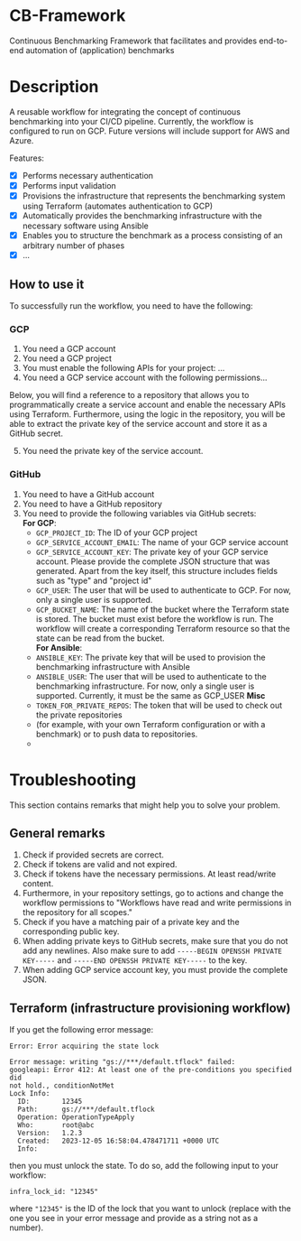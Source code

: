 # CB-Framework
Continuous Benchmarking Framework that facilitates and provides end-to-end automation of (application) benchmarks

# Description

A reusable workflow for integrating
the concept of continuous benchmarking into your
CI/CD pipeline.
Currently, the workflow is configured to run on GCP.
Future versions will include support for AWS and Azure.

Features:
- [x] Performs necessary authentication
- [x] Performs input validation
- [x] Provisions the infrastructure that represents the benchmarking system using Terraform (automates authentication to GCP)
- [x] Automatically provides the benchmarking infrastructure with the necessary software using Ansible
- [x] Enables you to structure the benchmark as a process consisting of an arbitrary number of phases
- [x] ...

## How to use it

To successfully run the workflow, you need to have the following:

### GCP

1. You need a GCP account
2. You need a GCP project
3. You must enable the following APIs for your project: ...
4. You need a GCP service account with the following permissions...

Below, you will find a reference to a repository that allows you to programmatically
create a service account and enable the necessary APIs using Terraform.
Furthermore, using the logic in the repository, you will be able to extract
the private key of the service account and store it as a GitHub secret.

5. You need the private key of the service account.

### GitHub

1. You need to have a GitHub account
2. You need to have a GitHub repository
3. You need to provide the following variables via GitHub secrets:  
   **For GCP**:
    - `GCP_PROJECT_ID`: The ID of your GCP project
    - `GCP_SERVICE_ACCOUNT_EMAIL`: The name of your GCP service account
    - `GCP_SERVICE_ACCOUNT_KEY`: The private key of your GCP service account. Please provide the complete JSON structure that was generated. Apart from the key itself, this structure includes fields such as "type" and "project id"
    - `GCP_USER`: The user that will be used to authenticate to GCP. For now, only a single user is supported.
    - `GCP_BUCKET_NAME`: The name of the bucket where the Terraform state is stored.
      The bucket must exist before the workflow is run.
      The workflow will create a corresponding Terraform resource so that the state can be read from the bucket.  
      **For Ansible**:
    - `ANSIBLE_KEY`: The private key that will be used to provision the benchmarking infrastructure with Ansible
    - `ANSIBLE_USER`: The user that will be used to authenticate to the benchmarking infrastructure.
      For now, only a single user is supported.
      Currently, it must be the same as GCP_USER
      **Misc**
    - `TOKEN_FOR_PRIVATE_REPOS`: The token that will be used to check out the private repositories 
    - (for example, with your own Terraform configuration or with a benchmark) or to push data to repositories.
    -

# Troubleshooting

This section contains remarks that might help you to solve your problem.

## General remarks

1. Check if provided secrets are correct.
2. Check if tokens are valid and not expired.
3. Check if tokens have the necessary permissions. At least read/write content.
4. Furthermore, in your repository settings, go to actions and change the workflow permissions to "Workflows have read and write permissions in the repository for all scopes."
5. Check if you have a matching pair of a private key and the corresponding public key.
6. When adding private keys to GitHub secrets, make sure that you do not add any newlines.
   Also make sure to add `-----BEGIN OPENSSH PRIVATE KEY-----` and `-----END OPENSSH PRIVATE KEY-----` to the key.
7. When adding GCP service account key, you must provide the complete JSON.

## Terraform (infrastructure provisioning workflow)

If you get the following error message:
```
Error: Error acquiring the state lock

Error message: writing "gs://***/default.tflock" failed:
googleapi: Error 412: At least one of the pre-conditions you specified did
not hold., conditionNotMet
Lock Info:
  ID:        12345
  Path:      gs://***/default.tflock
  Operation: OperationTypeApply
  Who:       root@abc
  Version:   1.2.3
  Created:   2023-12-05 16:58:04.478471711 +0000 UTC
  Info:    
```
then you must unlock the state. To do so, add the following input to your workflow:
```
infra_lock_id: "12345"
```
where `"12345"` is the ID of the lock that you want to unlock (replace with the one
you see in your error message and provide as a string not as a number).

